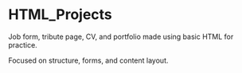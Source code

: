 # HTML_Projects
Job form, tribute page, CV, and portfolio made using basic HTML for practice.

Focused on structure, forms, and content layout.
